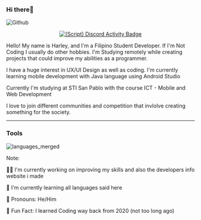 ### Hi there👋
![Github](https://user-images.githubusercontent.com/51787264/171453041-15275204-3e23-43a9-873c-4cdd81a6976e.png)
<div align="center">
 
[![(Script) Discord Activity Badge](https://badgen.net/badge/Currently%20Playing/Figma%2C%20Idle%20in%3A%20%22Scrivimi%20-%20Android%20Design%20Port%22%2C%208%20hours%202%20minutes%20elapsed.?color=fc4409&labelColor=df1473&icon=discord)](https://github.com/Harleythetech/Harleythetech)
 
 </div>


Hello! My name is Harley, and I'm a Filipino Student Developer. If I'm Not Coding I usually do other hobbies. I'm Studying remotely while creating projects that could improve my abilities as a programmer.

I have a huge interest in UX/UI Design as well as coding. I'm currently learning mobile development with Java language using Android Studio

Currently I'm studying at STI San Pablo with the course ICT - Mobile and Web Development

I love to join different communities and competition that invlolve creating something for the society.


-------------------------------------------------------------------------------------------------------



### Tools
![languages_merged](https://user-images.githubusercontent.com/51787264/171457184-cd06b877-87a4-4942-8739-c7b41422e0f6.png)


Note:

👨‍💻 I'm currently working on improving my skills and also the developers info website i made

🌱 I'm currently learning all languages said here

🫠 Pronouns: He/Him

🧊 Fun Fact: I learned Coding way back from 2020 (not too long ago)
<!--
![status](https://dev.discordprofiles.me/badge/status/738289759545327627?simple=true)
![playing](https://dev.discordprofiles.me/badge/playing/738289759545327627)
![vscode](https://dev.discordprofiles.me/badge/vscode/738289759545327627)
[![spotify](https://dev.discordprofiles.me/badge/spotify/738289759545327627)](https://dev.discordprofiles.me/openspotify/738289759545327627)
**Harleythetech/Harleythetech** is a ✨ _special_ ✨ repository because its `README.md` (this file) appears on your GitHub profile.

Here are some ideas to get you started:

- 🔭 I’m currently working on ...
- 🌱 I’m currently learning ...
- 👯 I’m looking to collaborate on ...
- 🤔 I’m looking for help with ...
- 💬 Ask me about ...
- 📫 How to reach me: ...
- 😄 Pronouns: ...
- ⚡ Fun fact: ...
-->
